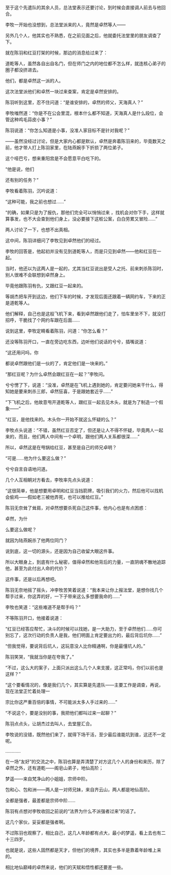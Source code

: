 至于这个先遣队的其余人员，总法堂表示还要讨论，到时候会直接调人前去与他回合。

李牧一开始也没想到，总法堂派来的人，竟然是卓然等人——

另外几个人，他其实也不熟悉，在之前见面之后，他就委托法堂里的朋友调查了下。

就在陈羽和红豆打架的时候，那边的消息给过来了：

道乾等人，虽然各自出自名门，但在师门之内的地位都不怎么样，就连核心弟子的圈子都没挤进去。

他们，都是卓然这一派的人。

这次法堂派他们和卓然一块过来查案，肯定是卓然安排的。

陈羽听到这里，忍不住问道：“是谁安排的，卓然的师父，天海真人？”

李牧嗤然道：“你是不在公会里混，根本什么都不知道，天海真人是什么段位，会管这种鸡毛蒜皮小事？”

陈羽说道：“你怎么知道是小事，没准人家目标不是针对我呢？”

——虽然没经过讨论，但是大家内心都是默认，卓然是奔着陈羽来的，毕竟数天之前，他才带人打上陈羽家里，在陆燕婉手下折损了两位弟子。

这个哑巴亏，想来重阳宫是不会愿意平白吃下的。

“他是说，他们

还有别的任务？”

李牧看着陈羽，沉吟说道：

“这种可能，我之前也想过……”

“的确，如果只是为了报仇，那他们完全可以悄悄过来 ，找机会对你下手，这样就算事发，也不大会查到他们身上，没必要接下这桩公案，白白劳累又冒险……”

两人讨论了一下，也想不出真相。

这中间，陈羽详细问了李牧见到卓然他们的经过。

李牧的回答是，他起初并没有见到道乾等人，而是只见到卓然——他和红豆在一起。

当时，他还以为这两人是一起的，尤其当红豆说出是受人之托、前来刺杀陈羽时，别人很难不会联想到卓然身上。

毕竟他跟陈羽有仇，又跟红豆一起来的。

等胡杰把车开到这边，他们下车的时候，才发现后面还跟着一辆网约车，下来的正是道乾等人。

他们解释，自己也是这般飞机下来，看到卓然跟他们走了，怕车里坐不下，就没打招呼，干脆找了个网约车跟在后面……

说到这里，李牧定睛看着陈羽，问道：“你怎么看？”

还没等陈羽开口，一直在旁边吃东西，边听他们说话的兮兮，插嘴说道：

“这还用问吗，你

都说卓然跟他们是一伙的了，肯定他们是一块来的。”

“那红豆呢？为什么卓然会跟红豆在一起？”李牧问。

兮兮愣了下，说道：“没准，卓然是在飞机上遇到她的，肯定要问她来干什么，得知她是要来刺杀三郎，卓然狂喜，于是跟她套近乎……”

“下飞机之后，他故意甩开道乾等人，跟红豆一起去见木头，就是为了制造一个假象——”

“红豆，是他找来的。木头你一开始不就这么怀疑的么？”

李牧点头说道：“不错，虽然红豆否定了，但还是让人不得不怀疑，毕竟两人一起来的，而且，他们两人中间有一个卓明，跟他们两人关系都很深……”

所以，卓然这是在甩锅给红豆，甚至是自己的师兄卓明？

“可是……他为什么要这么做？”

兮兮自言自语地问道。

几个人互相朝对方看去，李牧率先点头说道：

“这很简单，他是想要用卓明和红豆当挡箭牌，吸引我们的火力，然后他可以找机会偷鸡——假如老三被他弄死，也可以推给红豆。”

陈羽无奈耸了耸肩，对卓然想要杀死自己这件事，他内心也是有点困惑：

卓然，为什

么要这么做呢？

就因为陆燕婉杀了他两位同门？

说到底，这一切的源头，还是因为自己收留大眼这件事。

所以大眼身上，到底有什么秘密，值得卓然和他背后的力量，一直阴魂不散地追踪他，甚至为此付出人命的代价？

这件事，还是以后再想吧。

陈羽无奈地摇了摇头，冲李牧苦笑着说道：“我本来让你上报法堂，是想你找几个帮手过来，你这弄的好，一下子带来这么多想要我命的……”

李牧也笑道：“这些难道不是帮手吗？”

不等陈羽开口，他接着说道：

“红豆已经答应帮忙，决斗的时候可以找她，是一大助力，至于卓然他们……你可别忘了，这次行动的负责人是我，他们明面上肯定要出力的，最后背后坑你……”

“但我觉得，要说背后坑人，这玩意没人比你精通啊，你是最懂坑人的。”

陈羽笑哭，“我就当你是在夸我了。”

“不过，这么大的案子，上面只派出这么几个人来支援，这正常吗，你们以前也是这样？”

“这个要看情况的，像是我们几个，其实算是先遣队——主要工作是调查，再说，现在法堂正忙着处理一

宗比你这严重百倍的事情，不可能派太多人手过来的……”

“不说这个，要是没别的事，我把他们都叫过来一起聊？”

陈羽点点头，让胡杰过去叫人，去堂屋汇合。

李牧说的没错，既然他们来了，就得下场干活，至少最后谁能坑到谁，这还不一定呢。

…………

在一场“友好”的交流之中，陈羽也算是弄清楚了对方这几个人的身份和来历，除了卓然之外，还有道乾——阁皂山弟子，地仙高阶；

梦遥——来自梵净山的小姐姐，宗师中阶。

包和心、包和洲——两人是一对师兄妹，来自齐云山，两人都是地仙高阶。

全都是强者，最差都是宗师中阶……

陈羽有点想对李牧收回之前说的“法界为什么不派强者过来”的话了。

这几个家伙，妥妥都是强者啊。

不过陈羽也观察了，相比自己，这几人年龄都有点大，最小的梦遥，看上去也有二十三四岁。

也就是说，这些人固然都是天才，但他们的境界，其实也多半是靠着年龄堆上来的。

相比地仙巅峰的卓然来说，他们的天赋和悟性都还要差一些。
